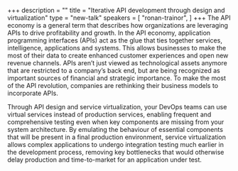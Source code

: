 +++
description = ""
title = "Iterative API development through design and virtualization"
type = "new-talk"
speakers = [
        "ronan-trainor",
]
+++
The API economy is a general term that describes how organizations are leveraging APIs to drive profitability and growth. In the API economy, application programming interfaces (APIs) act as the glue that ties together services, intelligence, applications and systems. This allows businesses to make the most of their data to create enhanced customer experiences and open new revenue channels.  APIs aren’t just viewed as technological assets  anymore that are restricted to a company’s back end, but are being recognized as important sources of financial and strategic importance. To make the most of the API revolution, companies are rethinking their business models to incorporate APIs.

Through API design and service virtualization, your DevOps teams can use virtual services instead of production services, enabling frequent and comprehensive testing even when key components are missing from your system architecture. By emulating the behaviour of essential components that will be present in a final production environment, service virtualization allows complex applications to undergo integration testing much earlier in the development process, removing key bottlenecks that would otherwise delay production and time-to-market for an application under test.